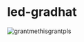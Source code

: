 # led-gradhat

![grantmethisgrantpls](https://github.com/user-attachments/assets/aa2c74b6-1ada-46c1-8e75-74c3085a41a4)

